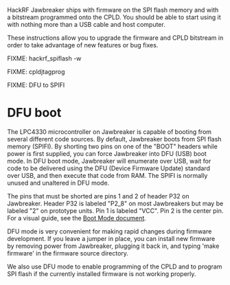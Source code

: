 HackRF Jawbreaker ships with firmware on the SPI flash memory and with a bitstream programmed onto the CPLD.  You should be able to start using it with nothing more than a USB cable and host computer.

These instructions allow you to upgrade the firmware and CPLD bitstream in order to take advantage of new features or bug fixes.

FIXME: hackrf_spiflash -w

FIXME: cpldjtagprog

FIXME: DFU to SPIFI

# DFU boot

The LPC4330 microcontroller on Jawbreaker is capable of booting from several different code sources.  By default, Jawbreaker boots from SPI flash memory (SPIFI).  By shorting two pins on one of the "BOOT" headers while power is first supplied, you can force Jawbreaker into DFU (USB) boot mode.  In DFU boot mode, Jawbreaker will enumerate over USB, wait for code to be delivered using the DFU (Device Firmware Update) standard over USB, and then execute that code from RAM.  The SPIFI is normally unused and unaltered in DFU mode.

The pins that must be shorted are pins 1 and 2 of header P32 on Jawbreaker.  Header P32 is labeled "P2_8" on most Jawbreakers but may be labeled "2" on prototype units.  Pin 1 is labeled "VCC".  Pin 2 is the center pin.  For a visual guide, see the
[Boot Mode document]( https://github.com/mossmann/hackrf/blob/master/doc/hardware/jawbreaker_boot_mode.pdf?raw=true).

DFU mode is very convenient for making rapid changes during firmware development.  If you leave a jumper in place, you can install new firmware by removing power from Jawbreaker, plugging it back in, and typing 'make firmware' in the firmware source directory.

We also use DFU mode to enable programming of the CPLD and to program SPI flash if the currently installed firmware is not working properly.